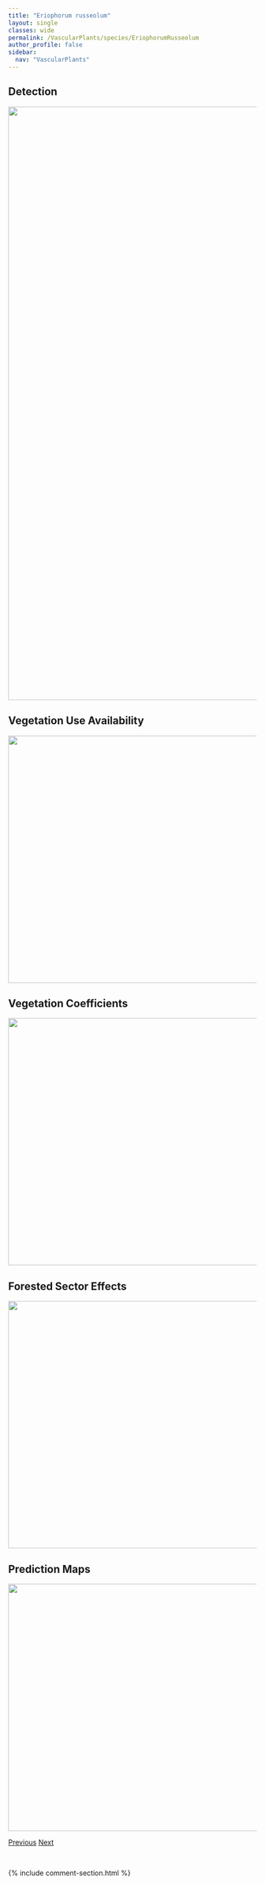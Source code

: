 ```yaml
---
title: "Eriophorum russeolum"
layout: single
classes: wide
permalink: /VascularPlants/species/EriophorumRusseolum
author_profile: false
sidebar:
  nav: "VascularPlants"
---
```


<h2>Detection</h2>

<a href="https://drive.google.com/uc?export=view&id=1snw_lO00p4756CnzORTOH7EI9dzlF7HE">
<img src="https://drive.google.com/uc?export=view&id=1snw_lO00p4756CnzORTOH7EI9dzlF7HE" height = "1200" width = "800">
</a>


<h2>Vegetation Use Availability</h2>

<a href="https://drive.google.com/uc?export=view&id=1sBhP9CtO-9UvUa7pwnELNEiTfez2dw_I">
<img src="https://drive.google.com/uc?export=view&id=1sBhP9CtO-9UvUa7pwnELNEiTfez2dw_I" height = "500" width = "1000">
</a>


<h2>Vegetation Coefficients</h2>

<a href="https://drive.google.com/uc?export=view&id=1YuqatulWtxVPumTrQWx4x0ONHGUqTjpt">
<img src="https://drive.google.com/uc?export=view&id=1YuqatulWtxVPumTrQWx4x0ONHGUqTjpt" height = "500" width = "1000">
</a>


<h2>Forested Sector Effects</h2>

<a href="https://drive.google.com/uc?export=view&id=1n5QJi35MaAqN5HepIVRD1SxN7PCr7_Bv">
<img src="https://drive.google.com/uc?export=view&id=1n5QJi35MaAqN5HepIVRD1SxN7PCr7_Bv" height = "500" width = "1000">
</a>


<h2>Prediction Maps</h2>

<a href="https://drive.google.com/uc?export=view&id=1Eu2_f_wEvh6OE9YZh4o-ZSGhhvb9wBIl">
<img src="https://drive.google.com/uc?export=view&id=1Eu2_f_wEvh6OE9YZh4o-ZSGhhvb9wBIl" height = "500" width = "1000">
</a>


<a href="/DevelopmentWebsite/VascularPlants/species/EriophorumGracile" class="pagination--pager" title="Eriophorum gracile">Previous</a> <a href="/DevelopmentWebsite/VascularPlants/species/EriophorumVaginatum" class="pagination--pager" title="Sheathed Cotton Grass">Next</a>

<p>&nbsp;</p>

{% include comment-section.html %}
